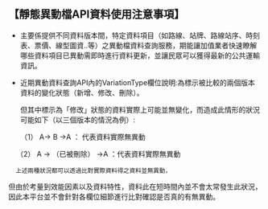##  【靜態異動檔API資料使用注意事項】


-  主要係提供不同資料版本間，特定資料項目（如路線、站牌、路線站序、時刻表、票價、線型圖資..等）之異動檔資料查詢服務，期能讓加值業者快速瞭解哪些資料項目已異動需即時進行資料更新，並讓民眾可以獲得最新的公共運輸資訊。


-  近期異動資料查詢API內的VariationType欄位說明:為標示被比較的兩個版本資料的變化狀態（新增、修改、刪除）。

      但其中標示為「修改」狀態的資料實際上可能並無變化，而造成此情形的狀況可能如下（以三個版本的情況為例）:

     （1）	A→ B →A   ： 代表資料實際無異動
     
     （2）	A → （已被刪除） →A ：代表資料實際無異動

      上述兩種狀況都可以透過比對實際資料得之資料並無異動，
但由於考量到效能因素以及資料特性，資料此在短時間內並不會太常發生此狀況，因此本平台並不會針對各欄位細節進行比對確認是否真的有無異動。

